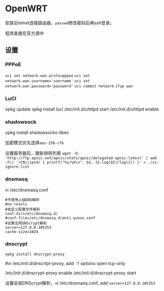 # OpenWRT

安装后telnet连接路由器，`passwd`修改密码后再ssh登录。

程序直接在官方源中

## 设置

### PPPoE
`uci set network.wan.proto=pppoe`
`uci set network.wan.username='username'`
`uci set network.wan.password='password'`
`uci commit network`
`ifup wan`

### LuCI

opkg update
opkg install luci
/etc/init.d/uhttpd start
/etc/init.d/uhttpd enable

### shadowsock

opkg install shadowsocks-libev

加密模式优先选择`aes-256-cfb`

设置服务器后，跟新排除列表
`wget -O- 'http://ftp.apnic.net/apnic/stats/apnic/delegated-apnic-latest' | awk -F\| '/CN\|ipv4/ { printf("%s/%d\n", $4, 32-log($5)/log(2)) }' > ./ss-ignore.list`

### dnsmasq

vi /etc/dnsmasq.conf


```
#不使用上级DNS解析
#no-resolv
#自定义配置文件解析
conf-dir=/etc/dnsmasq.d/
#conf-file=/etc/dnsmasq.d/anti-yunos.conf
#设置全局DNScrypt解析
server=127.0.0.1#5353
cache-size=1024
```

### dnscrypt

`opkg install dnscrypt-proxy`

#vi /etc/init.d/dnscrtpt-proxy, add `-T` options open tcp-only

/etc/init.d/dnscrypt-proxy enable
/etc/init.d/dnscrypt-proxy start

设置全局DNScrypt解析，vi /etc/dnsmasq.conf, add
`server=127.0.0.1#5353`
